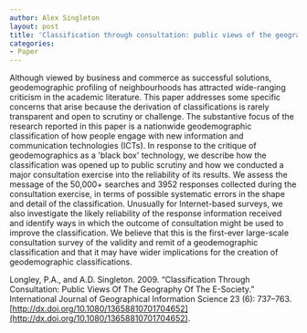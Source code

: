 ```yaml
---
author: Alex Singleton
layout: post
title: 'Classification through consultation: public views of the geography of the e-Society'
categories:
- Paper
---
```


Although viewed by business and commerce as successful solutions, geodemographic profiling of neighbourhoods has attracted wide-ranging criticism in the academic literature. This paper addresses some specific concerns that arise because the derivation of classifications is rarely transparent and open to scrutiny or challenge. The substantive focus of the research reported in this paper is a nationwide geodemographic classification of how people engage with new information and communication technologies (ICTs). In response to the critique of geodemographics as a 'black box' technology, we describe how the classification was opened up to public scrutiny and how we conducted a major consultation exercise into the reliability of its results. We assess the message of the 50,000+ searches and 3952 responses collected during the consultation exercise, in terms of possible systematic errors in the shape and detail of the classification. Unusually for Internet-based surveys, we also investigate the likely reliability of the response information received and identify ways in which the outcome of consultation might be used to improve the classification. We believe that this is the first-ever large-scale consultation survey of the validity and remit of a geodemographic classification and that it may have wider implications for the creation of geodemographic classifications.

Longley, P.A., and A.D. Singleton. 2009. “Classification Through Consultation: Public Views Of The Geography Of The E-Society.” International Journal of Geographical Information Science 23 (6): 737–763. [http://dx.doi.org/10.1080/13658810701704652](http://dx.doi.org/10.1080/13658810701704652).